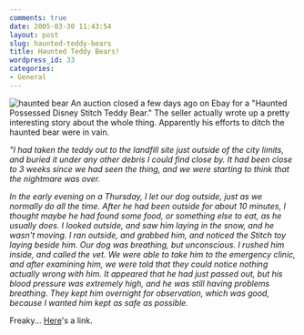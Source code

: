 ```yaml
---
comments: true
date: 2005-03-30 11:43:54
layout: post
slug: haunted-teddy-bears
title: Haunted Teddy Bears!
wordpress_id: 33
categories:
- General
---
```


![haunted bear](http://www.isystech.net/images/haunted_teddy_bear.jpg)
An auction closed a few days ago on Ebay for a "Haunted Possessed Disney Stitch Teddy Bear." 
The seller actually wrote up a pretty interesting story about the whole thing. Apparently his efforts to ditch the haunted bear were in vain.





_"I had taken the teddy out to the landfill site just outside of the city limits, and buried it under any other debris I could find close by. It had been close to 3 weeks since we had seen the thing, and we were starting to think that the nightmare was over._




_In the early evening on a Thursday, I let our dog outside, just as we normally do all the time. After he had been outside for about 10 minutes, I thought maybe he had found some food, or something else to eat, as he usually does. I looked outside, and saw him laying in the snow, and he wasn't moving. I ran outside, and grabbed him, and noticed the Stitch toy laying beside him. Our dog was breathing, but unconscious. I rushed him inside, and called the vet. We were able to take him to the emergency clinic, and after examining him, we were told that they could notice nothing actually wrong with him. It appeared that he had just passed out, but his blood pressure was extremely high, and he was still having problems breathing. They kept him overnight for observation, which was good, because I wanted him kept as safe as possible._


Freaky...
[Here](http://cgi.ebay.com/ws/eBayISAPI.dll?ViewItem&category=1469&item=5566217149&rd=1&ssPageName=WDVW#ebayphotohosting)'s a link.

